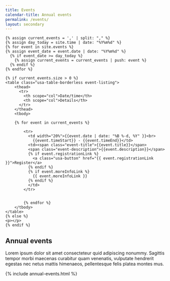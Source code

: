 ```yaml
---
title: Events
calendar-title: Annual events
permalink: /events/
layout: secondary
---
```



    {% assign current_events = ',' | split: "," %}
    {% assign day_today = site.time | date: "%Y%m%d" %}
    {% for event in site.events %}
    {% assign event_date = event.date | date: "%Y%m%d" %}
      {% if event_date >= day_today %}
        {% assign current_events = current_events | push: event %}
      {% endif %}
    {% endfor %}

    {% if current_events.size > 0 %}
    <table class="usa-table-borderless event-listing">
        <thead>
          <tr>
            <th scope="col">Date/time</th>
            <th scope="col">Details</th>
          </tr>
        </thead>
        <tbody>

        {% for event in current_events %}

            <tr>
              <td width="20%">{{event.date | date: "%B %-d, %Y" }}<br>
                {{event.timeStart}} - {{event.timeEnd}}</td>
              <td><span class="event-title">{{event.title}}</span>
              <span class="event-description">{{event.description}}</span>
              {% if event.registrationLink %}
                <a class="usa-button" href="{{ event.registrationLink }}">Register</a>
              {% endif %}
              {% if event.moreInfoLink %}
                {{ event.moreInfoLink }}
              {% endif %}
              </td>
            </tr>


            {% endfor %}
        </tbody>
    </table>
    {% else %}
    <p></p>
    {% endif %}

<section class="section-background-image">
<div class="usa-section-tight-top usa-content">
<div class="usa-grid" markdown="1">

## Annual events

Lorem ipsum dolor sit amet consecteteur quid adipiscing nonummy. Sagittis tempor morbi maecenas curabitur quam venenatis, vulputate hendrerit egestas nec netus mattis himenaeos, pellentesque felis platea montes mus.

{% include annual-events.html %}

</div>
</div>
</section>



<!--
You can often find us at major tradeshows and events throughout the year.  Here's a representation of events we've attended or plan on attending in 2017:

### January
[CES](https://www.ces.tech/)
### March
[SXSW](https://www.sxsw.com/)
### April
[ACA Summit](https://www.angelcapitalassociation.org/)
### May
National SBIR Conference
### June
[ISTE](https://www.iste.org/)  
[BIO International Convention](https://convention.bio.org/home.aspx)  
[Phase II SBIR Conference](https://www.nsfiipconf.com/2017sbirp2/)  
[SBIR Road Tour](https://www.sbirroadtour.com/dates.php#)  
### July
[SBIR Road Tour](https://www.sbirroadtour.com/dates.php#)  
[New York Venture Summit](https://www.youngstartup.com/newyork2017/overview.php)  
[SEMICON West](https://www.semiconwest.org/)  
### September
[SBIR Road Tour](https://www.sbirroadtour.com/dates.php#)
### October
[SBIR Road Tour](https://www.sbirroadtour.com/dates.php#)  
[SynBioBeta](https://synbiobeta.com/)  
[Black Enterprise - TechConnext Summit](https://www.blackenterprise.com/events/techconnext/)  
[SOCAP](https://socialcapitalmarkets.net/)  
[EmTech](https://events.technologyreview.com/emtech/16/)    -->
